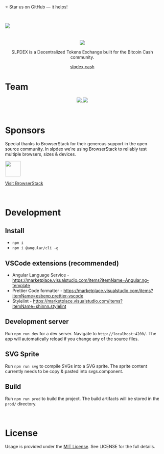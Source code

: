 
⭐️ Star us on GitHub — it helps!

#

<img src="https://raw.githubusercontent.com/slpdex/slpdex/master/src/assets/github/slpdex_promo.png">

#

<p align="center">
  <img src="https://img.shields.io/github/license/mashape/apistatus.svg">
</p>

<p align="center">
	SLPDEX is a Decentralized Tokens Exchange built for the Bitcoin Cash community. 
</p>

<p align="center">
	<a href="https://slpdex.cash">slpdex.cash</a>
</p>

# Team


[//]: contributor-faces

<p align="center">
  <a href="https://github.com/EyeOfPython">
    <img src="https://raw.githubusercontent.com/slpdex/slpdex/master/src/assets/github/tobias.png">
  </a>

  <a href="https://github.com/Chippi">
    <img src="https://raw.githubusercontent.com/slpdex/slpdex/master/src/assets/github/alex.png">
  </a>
</p>

[//]: contributor-faces

<br>

# Sponsors
Special thanks to BrowserStack for their generous support in the open source community. In slpdex we're using BrowserStack to reliably test multiple browsers, sizes & devices.
<br>
 
 <img src="https://cdn.freebiesupply.com/logos/large/2x/browserstack-logo-png-transparent.png" width="50px">
 
[Visit BrowserStack](https://www.browserstack.com/)

<br>

# Development

## Install
- `npm i`
- `npm i @angular/cli -g`

## VSCode extensions (recommended)
- Angular Language Service - https://marketplace.visualstudio.com/items?itemName=Angular.ng-template
- Prettier Code formatter - https://marketplace.visualstudio.com/items?itemName=esbenp.prettier-vscode
- Stylelint - https://marketplace.visualstudio.com/items?itemName=shinnn.stylelint


## Development server
Run `npm run dev` for a dev server. Navigate to `http://localhost:4200/`. The app will automatically reload if you change any of the source files.

## SVG Sprite

Run `npm run svg` to compile SVGs into a SVG sprite. The sprite content currently needs to be copy & pasted into svgs.component.

## Build

Run `npm run prod` to build the project. The build artifacts will be stored in the `prod/` directory.

<br>

# License
Usage is provided under the  [MIT License](https://github.com/slpdex/slpdex/blob/master/LICENSE). See LICENSE for the full details.

